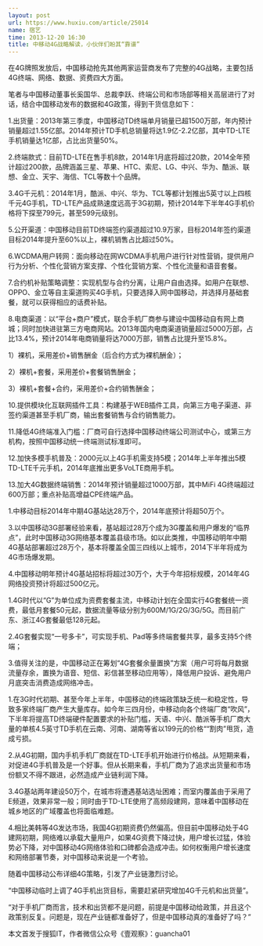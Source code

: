 ```yaml
---
layout: post
url: https://www.huxiu.com/article/25014
name: 宿艺
time: 2013-12-20 16:30
title: 中移动4G战略解读，小伙伴们盼其“靠谱”
---
```

在4G牌照发放后，中国移动抢先其他两家运营商发布了完整的4G战略，主要包括4G终端、网络、数据、资费四大方面。

笔者与中国移动董事长奚国华、总裁李跃、终端公司和市场部等相关高层进行了对话，结合中国移动发布的数据和4G政策，得到干货信息如下：

1.出货量：2013年第三季度，中国移动TD终端单月销量已超1500万部，年内预计销量超过1.55亿部。2014年预计TD手机总销量将达1.9亿-2.2亿部，其中TD-LTE手机销量达1亿部，占比出货量50%。

2.终端款式：目前TD-LTE在售手机8款，2014年1月底将超过20款，2014全年预计超过200款，品牌涵盖三星、苹果、HTC、索尼、LG、中兴、华为、酷派、联想、金立、天宇、海信、TCL等数十个品牌。

3.4G千元机：2014年1月，酷派、中兴、华为、TCL等都计划推出5英寸以上四核千元4G手机，TD-LTE产品成熟速度远高于3G初期，预计2014年下半年4G手机价格将下探至799元，甚至599元级别。

5.公开渠道：中国移动目前TD终端签约渠道超过10.9万家，目标2014年签约渠道目标2014年提升至60%以上，裸机销售占比超过50%。

6.WCDMA用户转网：面向移动在网WCDMA手机用户进行针对性营销，提供用户行为分析、个性化营销方案支撑、个性化营销方案、个性化流量和语音套餐。

7.合约机补贴策略调整：实现机型与合约分离，让用户自由选择。如用户在联想、OPPO、金立等自主渠道购买4G手机，只要选择入网中国移动，并选择月基础套餐，就可以获得相应的话费补贴。

8.电商渠道：以“平台+商户”模式，联合手机厂商参与建设中国移动自有网上商城；同时加快进驻第三方电商网站。2013年国内电商渠道销量超过5000万部，占比13.4%，预计2014年电商销量将达7000万部，销售占比提升至15.8%。

1）裸机，采用差价+销售酬金（后合约方式为裸机酬金）；

2）裸机+套餐，采用差价+套餐销售酬金；

3）裸机+套餐+合约，采用差价+合约销售酬金；

10.提供模块化互联网插件工具：构建基于WEB插件工具，向第三方电子渠道、非签约渠道甚至手机厂商，输出套餐销售与合约销售能力。

11.降低4G终端准入门槛：厂商可自行选择中国移动终端公司测试中心，或第三方机构，按照中国移动统一终端测试标准即可。

12.加快多模手机普及：2000元以上4G手机需支持5模；2014年上半年推出5模TD-LTE千元手机，2014年底推出更多VoLTE商用手机。

13.加大4G数据终端销售：2014年预计销量超过1000万部，其中MiFi 4G终端超过600万部；重点补贴高增益CPE终端产品。

1.中移动目标2014年中期4G基站达28万个，2014年底预计将超50万个。

3.以中国移动3G部署经验来看，基站超过28万个成为3G覆盖和用户爆发的“临界点”，此时中国移动3G网络基本覆盖县级市场。如以此类推，中国移动明年中期4G基站部署超过28万个，基本将覆盖全国三四线以上城市，2014下半年将成为4G市场爆发期。

4.中国移动明年预计4G基站招标将超过30万个，大于今年招标规模，2014年4G网络投资预计将超过500亿元。

1.4G时代以“G”为单位成为资费套餐主流，中移动计划在全国实行4G套餐统一资费，最低月套餐50元起，数据流量等级分别为600M/1G/2G/3G/5G。而目前广东、浙江4G套餐最低128元起。

2.4G套餐实现“一号多卡”，可实现手机、Pad等多终端套餐共享，最多支持5个终端；

3.值得关注的是，中国移动正在筹划“4G套餐余量置换”方案（用户可将每月数据流量存余，置换为语音、短信、彩信甚至移动应用等），降低用户投诉、避免用户月底突击消费造成网络冲击。

1.在3G时代初期、甚至今年上半年，中国移动的终端政策缺乏统一和稳定性，导致多家终端厂商产生大量库存。如今年三四月份，中移动向各个终端厂商“吹风”，下半年将提高TD终端硬件配置要求的补贴门槛，天语、中兴、酷派等手机厂商大量的单核4.5英寸TD手机在云南、河南、湖南等省以199元的价格““割肉”甩货，造成亏损。

2.从4G初期，国内手机手机厂商就在TD-LTE手机开始进行价格战。从短期来看，对促进4G手机普及是一个好事。但从长期来看，手机厂商为了追求出货量和市场份额又不得不跟进，必然造成产业链利润下降。

3.4G基站两年建设50万个，在城市将遭遇基站选址困难；而室内覆盖由于采用了E频道，效果非常一般；同时由于TD-LTE使用了高频段建网，意味着中国移动在城乡地区的广域覆盖也将面临难题。

4.相比美韩等4G发达市场，我国4G初期资费仍然偏高。但目前中国移动处于4G建网初期，网络难以承载大量用户，如果4G资费下降过快，用户增长过猛，体验势必下降，对中国移动4G网络体验和口碑都会造成冲击。如何权衡用户增长速度和网络部署节奏，对中国移动来说是一个考验。

随着中国移动公布详细4G策略，引发了产业链激烈讨论。

“中国移动临时上调了4G手机出货目标，需要赶紧研究增加4G千元机和出货量”。

“对于手机厂商而言，技术和出货都不是问题，前提是中国移动给政策，并且这个政策别反复。问题是，现在产业链都准备好了，但是中国移动真的准备好了吗？”

本文首发于搜狐IT，作者微信公众号《壹观察》：guancha01


